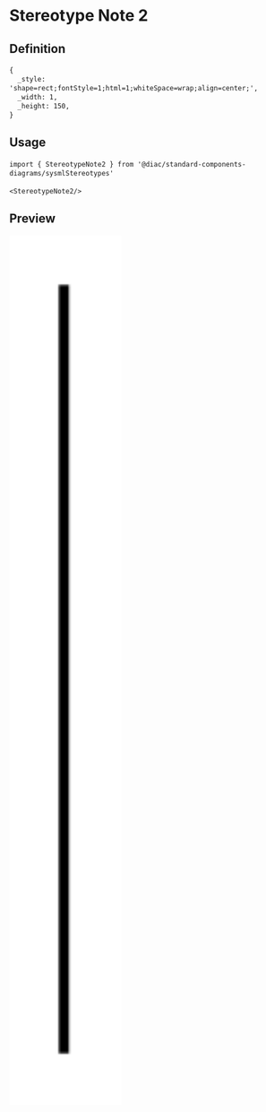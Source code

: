 # Stereotype Note 2

## Definition

```
{
  _style: 'shape=rect;fontStyle=1;html=1;whiteSpace=wrap;align=center;',
  _width: 1,
  _height: 150,
}
```

## Usage

```
import { StereotypeNote2 } from '@diac/standard-components-diagrams/sysmlStereotypes'

<StereotypeNote2/>
```

## Preview

<img src="./stereotype-note-2.png" width="200"/>
